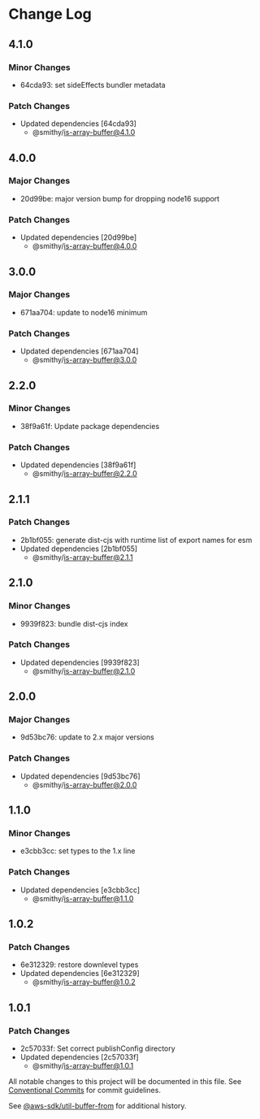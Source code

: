 # Change Log

## 4.1.0

### Minor Changes

- 64cda93: set sideEffects bundler metadata

### Patch Changes

- Updated dependencies [64cda93]
  - @smithy/is-array-buffer@4.1.0

## 4.0.0

### Major Changes

- 20d99be: major version bump for dropping node16 support

### Patch Changes

- Updated dependencies [20d99be]
  - @smithy/is-array-buffer@4.0.0

## 3.0.0

### Major Changes

- 671aa704: update to node16 minimum

### Patch Changes

- Updated dependencies [671aa704]
  - @smithy/is-array-buffer@3.0.0

## 2.2.0

### Minor Changes

- 38f9a61f: Update package dependencies

### Patch Changes

- Updated dependencies [38f9a61f]
  - @smithy/is-array-buffer@2.2.0

## 2.1.1

### Patch Changes

- 2b1bf055: generate dist-cjs with runtime list of export names for esm
- Updated dependencies [2b1bf055]
  - @smithy/is-array-buffer@2.1.1

## 2.1.0

### Minor Changes

- 9939f823: bundle dist-cjs index

### Patch Changes

- Updated dependencies [9939f823]
  - @smithy/is-array-buffer@2.1.0

## 2.0.0

### Major Changes

- 9d53bc76: update to 2.x major versions

### Patch Changes

- Updated dependencies [9d53bc76]
  - @smithy/is-array-buffer@2.0.0

## 1.1.0

### Minor Changes

- e3cbb3cc: set types to the 1.x line

### Patch Changes

- Updated dependencies [e3cbb3cc]
  - @smithy/is-array-buffer@1.1.0

## 1.0.2

### Patch Changes

- 6e312329: restore downlevel types
- Updated dependencies [6e312329]
  - @smithy/is-array-buffer@1.0.2

## 1.0.1

### Patch Changes

- 2c57033f: Set correct publishConfig directory
- Updated dependencies [2c57033f]
  - @smithy/is-array-buffer@1.0.1

All notable changes to this project will be documented in this file.
See [Conventional Commits](https://conventionalcommits.org) for commit guidelines.

See [@aws-sdk/util-buffer-from](https://github.com/aws/aws-sdk-js-v3/blob/main/packages/util-buffer-from/CHANGELOG.md) for additional history.
